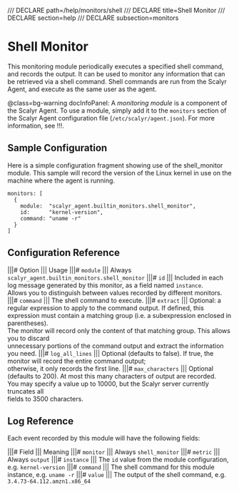 /// DECLARE path=/help/monitors/shell
/// DECLARE title=Shell Monitor
/// DECLARE section=help
/// DECLARE subsection=monitors

# Shell Monitor

This monitoring module periodically executes a specified shell command, and records the output.
It can be used to monitor any information that can be retrieved via a shell command. Shell commands
are run from the Scalyr Agent, and execute as the same user as the agent.

@class=bg-warning docInfoPanel: A *monitoring module* is a component of the Scalyr Agent. To use a module,
simply add it to the ``monitors`` section of the Scalyr Agent configuration file (``/etc/scalyr/agent.json``).
For more information, see !!!.


## Sample Configuration

Here is a simple configuration fragment showing use of the shell_monitor module. This sample will record
the version of the Linux kernel in use on the machine where the agent is running.

    monitors: [
      {
        module:  "scalyr_agent.builtin_monitors.shell_monitor",
        id:      "kernel-version",
        command: "uname -r"
      }
    ]


## Configuration Reference

|||# Option                   ||| Usage
|||# ``module``               ||| Always ``scalyr_agent.builtin_monitors.shell_monitor``
|||# ``id``                   ||| Included in each log message generated by this monitor, as a field named ``instance``. \
                                  Allows you to distinguish between values recorded by different monitors.
|||# ``command``              ||| The shell command to execute.
|||# ``extract``              ||| Optional: a regular expression to apply to the command output. If defined, this \
                                  expression must contain a matching group (i.e. a subexpression enclosed in parentheses). \
                                  The monitor will record only the content of that matching group. This allows you to discard \
                                  unnecessary portions of the command output and extract the information you need.
|||# ``log_all_lines``        ||| Optional (defaults to false). If true, the monitor will record the entire command output; \
                                  otherwise, it only records the first line.
|||# ``max_characters``       ||| Optional (defaults to 200). At most this many characters of output are recorded. \
                                  You may specify a value up to 10000, but the Scalyr server currently truncates all \
                                  fields to 3500 characters.


## Log Reference

Each event recorded by this module will have the following fields:

|||# Field                    ||| Meaning
|||# ``monitor``              ||| Always ``shell_monitor``
|||# ``metric``               ||| Always ``output``
|||# ``instance``             ||| The ``id`` value from the module configuration, e.g. ``kernel-version``
|||# ``command``              ||| The shell command for this module instance, e.g. ``uname -r``
|||# ``value``                ||| The output of the shell command, e.g. ``3.4.73-64.112.amzn1.x86_64``
